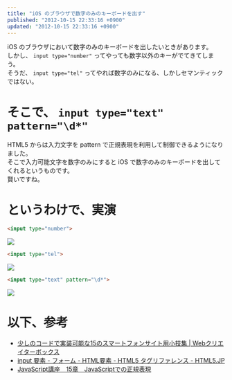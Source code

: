 ```yaml
---
title: "iOS のブラウザで数字のみのキーボードを出す"
published: "2012-10-15 22:33:16 +0900"
updated: "2012-10-15 22:33:16 +0900"
---
```


iOS のブラウザにおいて数字のみのキーボードを出したいときがあります。  
しかし、 `input type="number"` ってやっても数字以外のキーがでてきてしまう。  
そうだ、 `input type="tel"` ってやれば数字のみになる、しかしセマンティックではない。

# そこで、 `input type="text" pattern="\d*"`

HTML5 からは入力文字を pattern で正規表現を利用して制御できるようになりました。  
そこで入力可能文字を数字のみにすると iOS で数字のみのキーボードを出してくれるというものです。  
賢いですね。

# というわけで、実演

```html
<input type="number">
```

![](/images/2012/10/15/input-type-1.png)

```html
<input type="tel">
```

![](/images/2012/10/15/input-type-2.png)

```html
<input type="text" pattern="\d*">
```

![](/images/2012/10/15/input-type-3.png)

# 以下、参考

- [少しのコードで実装可能な15のスマートフォンサイト用小技集 | Webクリエイターボックス](http://www.webcreatorbox.com/tech/smartphone-snippets/)
- [input 要素 - フォーム - HTML要素 - HTML5 タグリファレンス - HTML5.JP](http://www.html5.jp/tag/elements/input.html)
- [JavaScript講座　15章　JavaScriptでの正規表現](http://www.site-cooler.com/kwl/javascript/15.htm)
